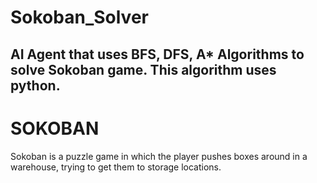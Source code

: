 # Sokoban_Solver
AI Agent that uses BFS, DFS, A* Algorithms to solve Sokoban game.
This algorithm uses python.
--------------------------
# SOKOBAN
 Sokoban is a puzzle game in which the player pushes boxes around in a warehouse, trying to get them to storage locations.
